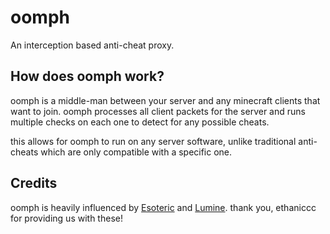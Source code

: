 # oomph
An interception based anti-cheat proxy.

## How does oomph work?
oomph is a middle-man between your server and any minecraft clients that want to join. oomph processes all client packets
for the server and runs multiple checks on each one to detect for any possible cheats.

this allows for oomph to run on any server software, unlike traditional anti-cheats which are only compatible with a
specific one.

## Credits
oomph is heavily influenced by [Esoteric](https://github.com/ethaniccc/Esoteric) and [Lumine](https://github.com/ethaniccc/Lumine).
thank you, ethaniccc for providing us with these!
